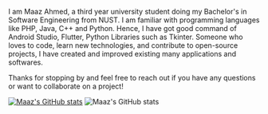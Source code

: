 I am Maaz Ahmed, a third year university student doing my Bachelor's in Software Engineering from NUST. I am familiar with programming languages like PHP, Java, C++ and Python. Hence, I have got good command of Android Studio, Flutter, Python Libraries such as Tkinter. Someone who loves to code, learn new technologies, and contribute to open-source projects, I have created and improved existing many applications and softwares.

Thanks for stopping by and feel free to reach out if you have any questions or want to collaborate on a project!


[![Maaz's GitHub stats](https://github-readme-stats.vercel.app/api?username=Maaz)](https://github.com/Maaz868/github-readme-stats)
![Maaz's GitHub stats](https://github-readme-stats.vercel.app/api?username=Maaz&show_icons=true&theme=radical)
